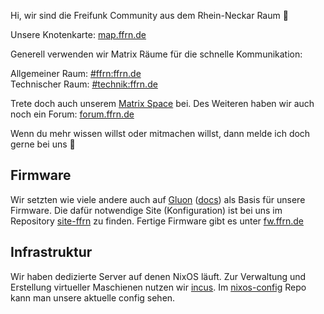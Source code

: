 Hi, wir sind die Freifunk Community aus dem Rhein-Neckar Raum 👋

Unsere Knotenkarte:  [map.ffrn.de](https://map.ffrn.de)

Generell verwenden wir Matrix Räume für die schnelle Kommunikation:  

Allgemeiner Raum: [#ffrn:ffrn.de](https://matrix.to/#/#ffrn:ffrn.de)  
Technischer Raum: [#technik:ffrn.de](https://matrix.to/#/#technik:ffrn.de)  

Trete doch auch unserem [Matrix Space](https://matrix.to/#/!AtGsSKXOCGwywxjSqp:ffrn.de?via=ffrn.de&via=matrix.org) bei. Des Weiteren haben wir auch noch ein Forum: [forum.ffrn.de](https://forum.ffrn.de)

Wenn du mehr wissen willst oder mitmachen willst, dann melde ich doch gerne bei uns 🙂


## Firmware
Wir setzten wie viele andere auch auf [Gluon](https://github.com/freifunk-gluon/gluon) ([docs](https://gluon.readthedocs.io/en/latest/)) als Basis für unsere Firmware. Die dafür notwendige Site (Konfiguration) ist bei uns im Repository [site-ffrn](https://github.com/Freifunk-Rhein-Neckar/site-ffrn) zu finden. Fertige Firmware gibt es unter [fw.ffrn.de](https://fw.ffrn.de)


## Infrastruktur

Wir haben dedizierte Server auf denen NixOS läuft. Zur Verwaltung und Erstellung virtueller Maschienen nutzen wir [incus](https://linuxcontainers.org/incus/). Im [nixos-config](https://github.com/Freifunk-Rhein-Neckar/nixos-config) Repo kann man unsere aktuelle config sehen.
